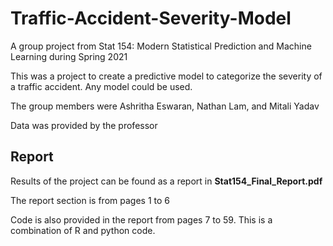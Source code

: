 # Traffic-Accident-Severity-Model

A group project from Stat 154: Modern Statistical Prediction and Machine Learning during Spring 2021

This was a project to create a predictive model to categorize the severity of a traffic accident. Any model could be used.

The group members were Ashritha Eswaran, Nathan Lam, and Mitali Yadav

Data was provided by the professor

## Report
Results of the project can be found as a report in **Stat154_Final_Report.pdf**

The report section is from pages 1 to 6  
 
Code is also provided in the report from pages 7 to 59. This is a combination of R and python code.
